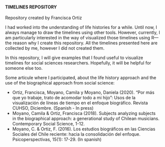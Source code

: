 
#### TIMELINES REPOSITORY

Repository created by Francisca Ortiz

I had worked into the understanding of life histories for a while. Until now, I always manage to draw the timelines using other tools. However, currently, I am particularly interested in the way of visualized those timelines using R—the reason why I create this repository. All the timelines presented here are collected by me, however I did not created them. 

In this repository, I will give examples that I found useful to visualize timelines for social sciences researchers. Hopefully, it will be helpful for someone else too. 

Some articule where I participated, about the life history approach and the use of the biographical approach from social science:
  -  Ortiz, Francisca, Moyano, Camila y Moyano, Daniela (2020). “Por más que yo trabaje, trato de acomodar todo a mi hijo”: Usos de la visualización de líneas de tiempo en el enfoque biográfico. Revista CUHSO, Diciembre. (Spanish - In press)
  - Moyano, Camila & Ortiz, Francisca (2018). Subjects analyzing subjects in the biographical approach: a generational study of Chilean musicians. Contemporary Social Science, 1-12. 
  - Moyano, C. & Ortiz, F. (2016). Los estudios biográficos en las Ciencias Sociales del Chile reciente: hacia la consolidación del enfoque. Psicoperspectivas, 15(1): 17-29. (In spanish)


